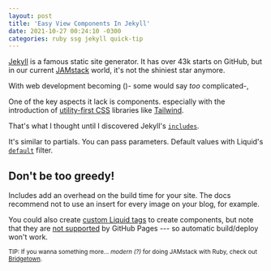 ```yaml
---
layout: post
title: 'Easy View Components In Jekyll'
date: 2021-10-27 00:24:10 -0300
categories: ruby ssg jekyll quick-tip
---
```


[Jekyll] is a famous static site generator. It has over 43k starts on GitHub,
but in our current [JAMstack] world, it's not the shiniest star anymore.

With web development becoming ()- some would say _too_ complicated-,

One of the key aspects it lack is components. especially
with the introduction of [utility-first CSS] libraries like [Tailwind].

That's what I thought until I discovered Jekyll's [`includes`].

It's similar to partials.
You can pass parameters.
Default values with Liquid's [`default`] filter.

## Don't be too greedy!

Includes add an overhead on the build time for your site. The docs recommend not
to use an insert for every image on your blog, for example.

You could also create [custom Liquid tags] to create components, but note that
they are [not supported] by GitHub Pages --- so automatic build/deploy won't work.

<small>TIP: If you wanna something more... _modern (?)_ for doing JAMstack with
Ruby, check out [Bridgetown].</small>

[Jekyll]: https://jekyllrb.com/
[JAMstack]: https://jamstack.org/what-is-jamstack/
[Tailwind]: https://tailwindcss.com/
[`includes`]: https://jekyllrb.com/docs/includes/
[`default`]: https://shopify.github.io/liquid/filters/default/
[Bridgetown]: https://bridgetownrb.com/
[utility-first CSS]: https://adamwathan.me/css-utility-classes-and-separation-of-concerns/
[custom Liquid tags]: https://jekyllrb.com/docs/plugins/tags/
[not supported]: https://docs.github.com/en/pages/setting-up-a-github-pages-site-with-jekyll/troubleshooting-jekyll-build-errors-for-github-pages-sites#unknown-tag-error

